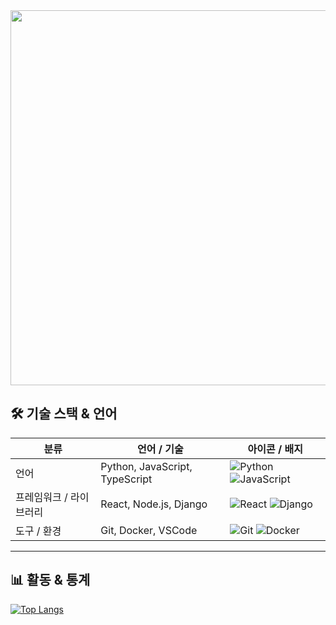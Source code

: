 <a href="https://www.gitanimals.org/en_US?utm_medium=image&utm_source=djinylh&utm_content=farm">
<img
  src="https://render.gitanimals.org/farms/djinylh"
  width="600"
  height="600"
/>
</a>


## 🛠 기술 스택 & 언어

| 분류 | 언어 / 기술 | 아이콘 / 배지 |
|---|---|---|
| 언어 | Python, JavaScript, TypeScript | ![Python](https://img.shields.io/badge/-Python-3776AB?style=for-the-badge&logo=python) ![JavaScript](https://img.shields.io/badge/-JavaScript-F7DF1E?style=for-the-badge&logo=javascript) |
| 프레임워크 / 라이브러리 | React, Node.js, Django | ![React](https://img.shields.io/badge/-React-61DAFB?style=for-the-badge&logo=react) ![Django](https://img.shields.io/badge/-Django-092E20?style=for-the-badge&logo=django) |
| 도구 / 환경 | Git, Docker, VSCode | ![Git](https://img.shields.io/badge/-Git-F05032?style=for-the-badge&logo=git) ![Docker](https://img.shields.io/badge/-Docker-2496ED?style=for-the-badge&logo=docker) |

---

## 📊 활동 & 통계
[![Top Langs](https://github-readme-stats.vercel.app/api/top-langs/?username=djinylh&layout=compact&theme=tokyonight)](https://github.com/your-github-username/github-readme-stats)
